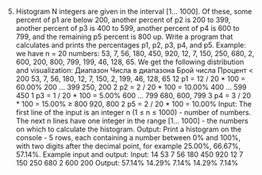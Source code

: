 5. Histogram
N integers are given in the interval [1… 1000]. Of these, some percent of p1 are below 200, another percent of p2 is 200 to 399, another percent of p3 is 400 to 599, another percent of p4 is 600 to 799, and the remaining p5 percent is 800 up. Write a program that calculates and prints the percentages p1, p2, p3, p4, and p5.
Example: we have n = 20 numbers: 53, 7, 56, 180, 450, 920, 12, 7, 150, 250, 680, 2, 600, 200, 800, 799, 199, 46, 128, 65. We get the following distribution and visualization:
Диапазон	Числа в диапазона	Брой числа	Процент
< 200	53, 7, 56, 180, 12, 7, 150, 2, 199, 46, 128, 65	12	p1 = 12 / 20 * 100 = 60.00%
200 … 399	250, 200	2	p2 = 2 / 20 * 100 = 10.00%
400 … 599	450	1	p3 = 1 / 20 * 100 = 5.00%
600 … 799	680, 600, 799	3	p4 = 3 / 20 * 100 = 15.00%
≥ 800	920, 800	2	p5 = 2 / 20 * 100 = 10.00%
Input:
The first line of the input is an integer n (1 ≤ n ≤ 1000) - number of numbers. The next n lines have one integer in the range [1… 1000] - the numbers on which to calculate the histogram.
Output:
Print a histogram on the console - 5 rows, each containing a number between 0% and 100%, with two digits after the decimal point, for example 25.00%, 66.67%, 57.14%.
Example input and output:
Input:
14
53
7
56
180
450
920
12
7
150
250
680
2
600
200
Output:
57.14%
14.29%
7.14%
14.29%
7.14%

